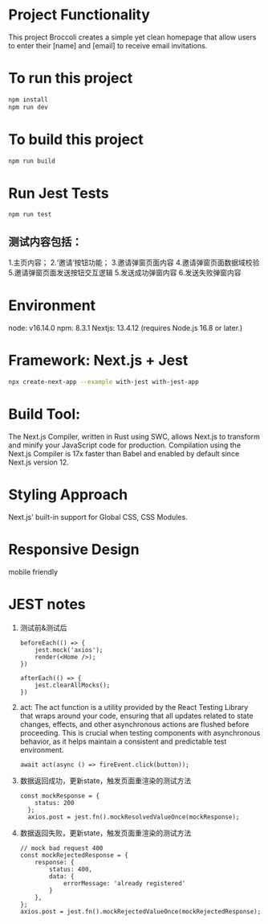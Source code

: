 # Project Functionality
This project Broccoli creates a simple yet clean homepage that allow users to enter their [name] and [email] to receive email invitations.

# To run this project
```bash
npm install
npm run dev
```

# To build this project
```bash
npm run build
```

# Run Jest Tests
```bash
npm run test
```
## 测试内容包括：
1.主页内容；
2.‘邀请’按钮功能；
3.邀请弹窗页面内容
4.邀请弹窗页面数据域校验
5.邀请弹窗页面发送按钮交互逻辑
5.发送成功弹窗内容
6.发送失败弹窗内容

# Environment
node: v16.14.0
npm: 8.3.1
Nextjs: 13.4.12 (requires Node.js 16.8 or later.)

# Framework: Next.js + Jest
```bash
npx create-next-app --example with-jest with-jest-app
```
# Build Tool:
The Next.js Compiler, written in Rust using SWC, allows Next.js to transform and minify your JavaScript code for production.
Compilation using the Next.js Compiler is 17x faster than Babel and enabled by default since Next.js version 12.

# Styling Approach
Next.js' built-in support for Global CSS, CSS Modules.

# Responsive Design
mobile friendly

# JEST notes
1. 测试前&测试后
    ```
    beforeEach(() => {
        jest.mock('axios');
        render(<Home />);
    })

    afterEach(() => {
        jest.clearAllMocks();
    })
    ```

2. act:
    The act function is a utility provided by the React Testing Library that wraps around your code, ensuring that all updates related to state changes, effects, and other asynchronous actions are flushed before proceeding. This is crucial when testing components with asynchronous behavior, as it helps maintain a consistent and predictable test environment.

    ```
    await act(async () => fireEvent.click(button));
    ```

3. 数据返回成功，更新state，触发页面重渲染的测试方法
    ```
    const mockResponse = {
        status: 200
      };
      axios.post = jest.fn().mockResolvedValueOnce(mockResponse);
    ```

4. 数据返回失败，更新state，触发页面重渲染的测试方法
    ```
    // mock bad request 400
    const mockRejectedResponse = {
        response: {
            status: 400,
            data: {
                errorMessage: 'already registered'
            }
        },
    };
    axios.post = jest.fn().mockRejectedValueOnce(mockRejectedResponse);
    ```
